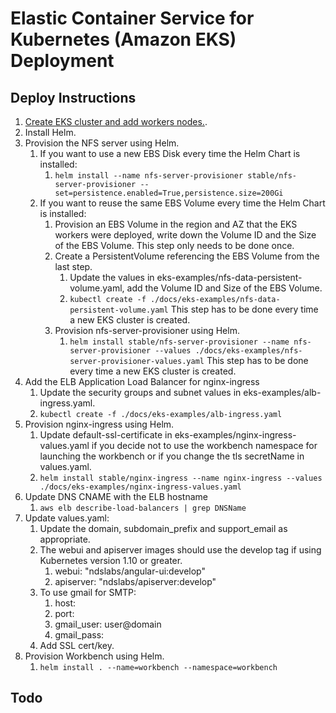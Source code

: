 Elastic Container Service for Kubernetes (Amazon EKS) Deployment
================================================================

Deploy Instructions
-------------------

1. [Create EKS cluster and add workers nodes.](https://docs.aws.amazon.com/eks/latest/userguide/getting-started.html). 
1. Install Helm.
1. Provision the NFS server using Helm.
    1. If you want to use a new EBS Disk every time the Helm Chart is installed:
        1. `helm install --name nfs-server-provisioner stable/nfs-server-provisioner --set=persistence.enabled=True,persistence.size=200Gi`
    1. If you want to reuse the same EBS Volume every time the Helm Chart is installed:
        1. Provision an EBS Volume in the region and AZ that the EKS workers were deployed, write down the Volume ID and the Size of the EBS Volume. This step only needs to be done once.
        1. Create a PersistentVolume referencing the EBS Volume from the last step.
            1. Update the values in eks-examples/nfs-data-persistent-volume.yaml, add the Volume ID and Size of the EBS Volume. 
            1. `kubectl create -f ./docs/eks-examples/nfs-data-persistent-volume.yaml` This step has to be done every time a new EKS cluster is created.
        1. Provision nfs-server-provisioner using Helm.  
            1. `helm install stable/nfs-server-provisioner --name nfs-server-provisioner --values ./docs/eks-examples/nfs-server-provisioner-values.yaml` This step has to be done every time a new EKS cluster is created.
1. Add the ELB Application Load Balancer for nginx-ingress
    1. Update the security groups and subnet values in eks-examples/alb-ingress.yaml. 
    1. `kubectl create -f ./docs/eks-examples/alb-ingress.yaml`
1. Provision nginx-ingress using Helm.
    1. Update default-ssl-certificate in eks-examples/nginx-ingress-values.yaml if you decide not to use the workbench namespace for launching the workbench or if you change the tls secretName in values.yaml.
    1. `helm install stable/nginx-ingress --name nginx-ingress --values ./docs/eks-examples/nginx-ingress-values.yaml`
1. Update DNS CNAME with the ELB hostname
    1. `aws elb describe-load-balancers | grep DNSName`
1. Update values.yaml:
    1. Update the domain, subdomain_prefix and support_email as appropriate.
    1. The webui and apiserver images should use the develop tag if using Kubernetes 
    version 1.10 or greater.
        1. webui: "ndslabs/angular-ui:develop"
        1. apiserver: "ndslabs/apiserver:develop" 
    1. To use gmail for SMTP:
        1. host: 
        1. port: 
        1. gmail_user: user@domain
        1. gmail_pass: <app password>        
    1. Add SSL cert/key.
1. Provision Workbench using Helm.
    1. `helm install . --name=workbench --namespace=workbench`


Todo
----
